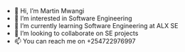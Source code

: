 - 👋 Hi, I’m Martin Mwangi
- 👀 I’m interested in Software Engineering
- 🌱 I’m currently learning Software Engineering at ALX SE
- 💞️ I’m looking to collaborate on SE projects
- 📫 You can reach me on +254722976997

<!---
254722976997/254722976997 is a ✨ special ✨ repository because its `README.md` (this file) appears on your GitHub profile.
You can click the Preview link to take a look at your changes.
--->
